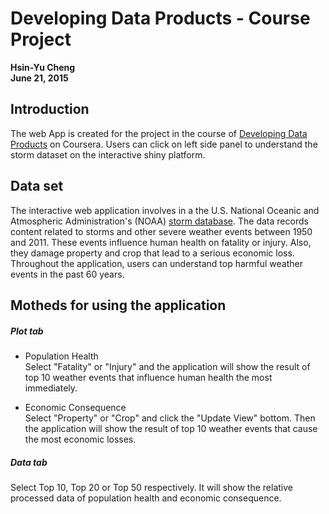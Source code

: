 
# **Developing Data Products - Course Project**    

 **Hsin-Yu Cheng**     
 **June 21, 2015**        

## Introduction    
The web App is created for the project in the course of [Developing Data Products](https://www.coursera.org/course/devdataprod) on Coursera. Users can click on left side panel to understand the storm dataset on the interactive shiny platform.      

## Data set     

The interactive web application involves in a the U.S. National Oceanic and Atmospheric Administration's (NOAA) [storm database](https://d396qusza40orc.cloudfront.net/repdata%2Fdata%2FStormData.csv.bz2). The data records content related to storms and other severe weather events between 1950 and 2011. These events influence human health on fatality or injury. Also, they damage property and crop that lead to a serious economic loss. Throughout the application, users can understand top harmful weather events in the past 60 years.     

## Motheds for using the application 

##### **Plot tab**

 - Population Health    
Select "Fatality" or "Injury" and the application will show the result of top 10 weather events that influence human health the most immediately.        

 - Economic Consequence     
 Select "Property" or "Crop" and click the "Update View" bottom. Then the application will show the result of top 10 weather events that cause the most economic losses.  


##### **Data tab**    
Select Top 10, Top 20 or Top 50 respectively. It will show the relative processed data of population health and economic consequence.    
 






   

